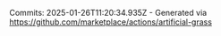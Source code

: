 Commits: 2025-01-26T11:20:34.935Z - Generated via https://github.com/marketplace/actions/artificial-grass
<br>
